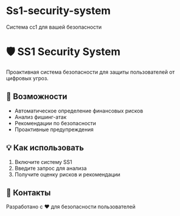 # Ss1-security-system
Система сс1 для вашей безопасности 
# 🛡️ SS1 Security System

Проактивная система безопасности для защиты пользователей от цифровых угроз.

## 🚀 Возможности
- Автоматическое определение финансовых рисков
- Анализ фишинг-атак
- Рекомендации по безопасности
- Проактивные предупреждения

## 💡 Как использовать
1. Включите систему SS1
2. Введите запрос для анализа
3. Получите оценку рисков и рекомендации

## 📧 Контакты
Разработано с ❤️ для безопасности пользователей
